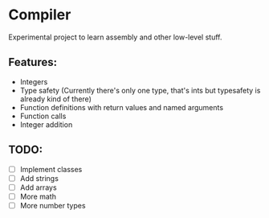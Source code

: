 # Compiler
Experimental project to learn assembly and other low-level stuff.

## Features:
- Integers
- Type safety (Currently there's only one type, that's ints but typesafety is already kind of there)
- Function definitions with return values and named arguments
- Function calls
- Integer addition
## TODO:
- [ ] Implement classes
- [ ] Add strings
- [ ] Add arrays
- [ ] More math
- [ ] More number types
